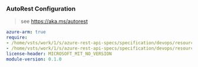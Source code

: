 ### AutoRest Configuration

> see https://aka.ms/autorest

``` yaml
azure-arm: true
require:
- /home/vsts/work/1/s/azure-rest-api-specs/specification/devops/resource-manager/readme.md
- /home/vsts/work/1/s/azure-rest-api-specs/specification/devops/resource-manager/readme.go.md
license-header: MICROSOFT_MIT_NO_VERSION
module-version: 0.1.0

```